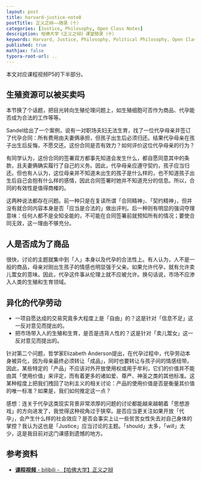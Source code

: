 ```yaml
---
layout: post
title: harvard-justice-note8
postTitle: 正义之辩——随录（十）
categories: [Justice, Philosophy, Open Class Notes]
description: 哈佛大学《正义之辩》课堂随录（十）
keywords: Harvard, Justice, Philosophy, Political Philosophy, Open Class Notes
published: true
mathjax: false
typora-root-url: ..
---
```


本文对应课程视频P5的下半部分。

## 生殖资源可以被买卖吗

本节换了个话题，把目光转向生殖伦理问题上，如生殖细胞可否作为商品、代孕能否成为合法的工作等等。

Sandel给出了一个案例，说有一对职场夫妇无法生育，找了一位代孕母亲并签订了代孕合同：所有费用由夫妻俩承担，但孩子出生后必须归还。结果代孕母亲在孩子出生后反悔，不愿交还。这份合同是否有效力？如何评价这位代孕母亲的行为？

有同学认为，这份合同的签署双方都事先知道会发生什么，都自愿同意其中的条款，且夫妻俩确实履行了自己的义务。因此，代孕母亲应遵守契约，孩子应当归还。但也有人认为，这位母亲并不知道未出生的孩子是什么样的，也不知道孩子出生后自己会抱有什么样的感情，因此合同签署时她并不知道充分的信息。所以，合同的有效性是值得商榷的。

这两种说法都存在问题。前一种只是在复读所谓「合同精神」、「契约精神」，但并没有就合同内容本身是否「应当是合法的」做出评判。后一种则有明显的强词夺理意味：任何人都不是全知全能的，不可能在合同签署前就预知所有的情况；要使合同无效，这一理由不够充分。

## 人是否成为了商品

很快，讨论的主题就集中到「人」本身以及代孕的合法性上。有人认为，人不是一般的商品，母亲对刚出生孩子的情感也明显强于父亲。如果允许代孕，就有允许卖儿鬻女的意味。因此，代孕这件事从伦理上就不应被允许。换句话说，市场不应渗入人类的生殖和生育领域。

## 异化的代孕劳动

- 一项自愿达成的交易究竟多大程度上是「自由」的？这是针对「信息不足」这一反对意见而提出的。
- 把市场带入人的生殖和生育，是否是违背人性的？这是针对「卖儿鬻女」这一反对意见而提出的。

针对第二个问题，哲学家Elizabeth Anderson提出，在代孕过程中，代孕劳动本身被异化，因为母亲最终必须转让「成品」，同时也要转让与孩子间的情感纽带。因此，某些特定的「产品」不应该对外开放使用权或用于牟利，它们的价值并不能由其「使用价值」来评定，而有着更多的诸如爱、尊严、神圣之类的其他标准。这某种程度上把我们拽回了功利主义的相关讨论：产品的使用价值是否是衡量其价值的唯一标准？如果是，我们如何推定这一点？

感想：连关于代孕这类现实背景非常浓厚的问题的讨论都能越来越朝着「思想游戏」的方向进发了，我觉得这种视角过于狭窄。是否应当更关注如果开放「代孕」，会产生什么样的社会效应？是否会事实上让一些贫苦女性失去对自己身体的掌控？我认为这也是「Justice」应当讨论的主题。「should」太多，「will」太少，这是我目前对这门课感到遗憾的地方。

## 参考资料

- [**课程视频** - bilibili - 【哈佛大学】正义之辩](https://www.bilibili.com/video/BV1jZ4y1x7SL)

